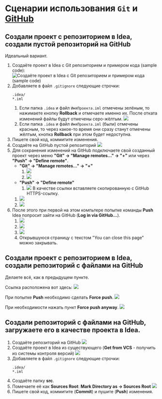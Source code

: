 # Сценарии использования `Git` и [GitHub](https://github.com)

## Создали проект с репозиторием в Idea, создали пустой репозиторий на GitHub

Идеальный вариант.

1. Создаёте проект в Idea с Git репозиторием и примером кода (sample code):
   ![Создаёте проект в Idea с Git репозиторием и примером кода (sample code)](https://github.com/ait-tr/cohort26/raw/main/basic_programming/lesson_32/img/project.png)
2. Добавляете в файл `.gitignore` следующие строчки:
   ```
   .idea/
   *.iml
   ```
   1. Если папка `.idea` и файл `ИмяПроекта.iml` отмечены зелёным, то нажимаете кнопку **Rollback** и отмечаете именно их. После отката изменений файлы будут отмечены серо-жёлтым.
   ![](https://github.com/ait-tr/cohort26/raw/main/basic_programming/lesson_32/img/rollback.png)
   1. Если папка `.idea` и файл `ИмяПроекта.iml` (были) отмечены красным, то через какое-то время они сразу станут отмечены жёлтым, кнопка **Rollback** при этом будет недоступна.
3. Пишете свой код, коммитите изменения.
4. Создаёте на GitHub пустой репозиторий
   ![](https://github.com/ait-tr/cohort26/raw/main/basic_programming/lesson_32/img/empty_github_repo.png)
5. Для сохранения изменений на GitHub подключаете свой созданный проект через меню **"Git" -> "Manage remotes..." -> "+"** или через **"Push" -> "Define remote"**.
   - **"Git" -> "Manage remotes..." -> "+"**
      1. ![](https://github.com/ait-tr/cohort26/raw/main/basic_programming/lesson_32/img/Git-Manage_remotes.png)
      2. ![](https://github.com/ait-tr/cohort26/raw/main/basic_programming/lesson_32/img/add_remote.png)
   - **"Push" -> "Define remote"**
      1. ![](https://github.com/ait-tr/cohort26/raw/main/basic_programming/lesson_32/img/Push-Define_remote.png)
   В качестве ссылки вставляете скопированную с GitHub HTTPS-ссылку.
   1. ![](https://github.com/ait-tr/cohort26/raw/main/basic_programming/lesson_32/img/empty_github_repo_link.png)
   2. ![](https://github.com/ait-tr/cohort26/raw/main/basic_programming/lesson_32/img/define_remote.png)
6. После этого при первой на этом компьтере попытке команды **Push** Idea попросит зайти на GitHub (**Log in via GitHub...**).
   1. ![](https://github.com/ait-tr/cohort26/raw/main/basic_programming/lesson_32/img/idea-github.png)
   2. ![](https://github.com/ait-tr/cohort26/raw/main/basic_programming/lesson_32/img/jetbrains.png)
   3. ![](https://github.com/ait-tr/cohort26/raw/main/basic_programming/lesson_32/img/github-jetbrains.png)
   4. Открывшуюся страницу с текстом "You can close this page" можно закрывать.

## Создали проект с репозиторием в Idea, создали репозиторий **с файлами** на GitHub

Делаете всё, как в предыдущем пункте.

Ссылка расположена вот здесь:
![](https://github.com/ait-tr/cohort26/raw/main/basic_programming/lesson_32/img/github_repo_link.png)

При попытке **Push** необходимо сделать **Force push**.
![](https://github.com/ait-tr/cohort26/raw/main/basic_programming/lesson_32/img/force_push.png)

При необходимости нажать пункт **Force push anyway**.
![](https://github.com/ait-tr/cohort26/raw/main/basic_programming/lesson_32/img/force_push_anyway.png)

## Создали репозиторий с файлами на GitHub, загружаете его в качестве проекта в Idea.

1. Создаёте репозиторий на GitHub
   ![](https://github.com/ait-tr/cohort26/raw/main/basic_programming/lesson_32/img/github_repo.png)
2. Создаёте проект в Idea из существующего (**Get from VCS** - получить из системы контроля версий)
   ![](https://github.com/ait-tr/cohort26/raw/main/basic_programming/lesson_32/img/get_from_vcs.png)
3. Добавляете в файл `.gitignore` следующие строчки:
   ```
   .idea/
   *.iml
   ```
4. Создаёте папку **src**.
5. Помечаете её как **Sources Root**:
   **Mark Directory as -> Sources Root**
   ![](https://github.com/ait-tr/cohort26/raw/main/basic_programming/lesson_32/img/mark_as-Sources_root.png)
6. Пишете свой код, коммитите (**Commit**) и пушите (**Push**) изменения.
